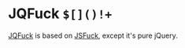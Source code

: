 # JQFuck `$[]()!+`

[JQFuck](https://naveenarun.github.io/jqfuck/) is based on [JSFuck](http://www.jsfuck.com/), except it's pure jQuery.
